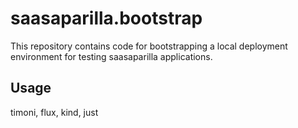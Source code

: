 # saasaparilla.bootstrap
This repository contains code for bootstrapping a local deployment environment for testing saasaparilla applications.

## Usage
timoni, flux, kind, just
